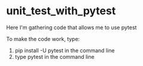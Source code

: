 # unit_test_with_pytest

Here I'm gathering code that allows me to use pytest

To make the code work, type:
1. pip install -U pytest in the command line
2. type pytest in the command line
